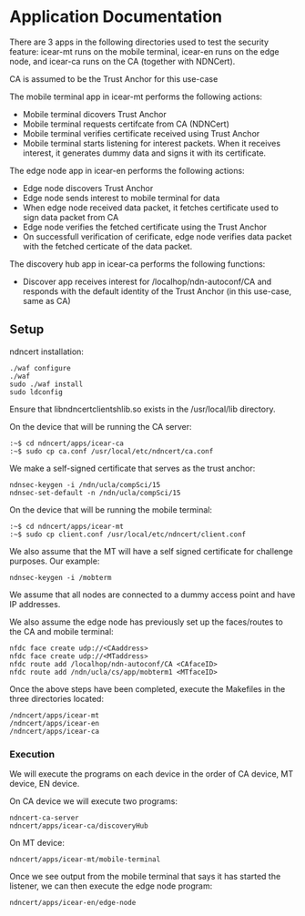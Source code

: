 Application Documentation
=========================

There are 3 apps in the following directories used to test the security feature: icear-mt runs on the mobile terminal, icear-en runs on the edge node, and icear-ca runs on the CA (together with NDNCert).

CA is assumed to be the Trust Anchor for this use-case

The mobile terminal app in icear-mt performs the following actions:

- Mobile terminal dicovers Trust Anchor
- Mobile terminal requests certifcate from CA (NDNCert)
- Mobile terminal verifies certificate received using Trust Anchor
- Mobile terminal starts listening for interest packets. When it receives interest, it generates dummy data and signs it with its certificate.

The edge node app in icear-en performs the following actions:

- Edge node discovers Trust Anchor
- Edge node sends interest to mobile terminal for data
- When edge node received data packet, it fetches certificate used to sign data packet from CA
- Edge node verifies the fetched certificate using the Trust Anchor
- On successfull verification of cerificate, edge node verifies data packet with the fetched certicate of the data packet.

The discovery hub app in icear-ca performs the following functions:

- Discover app receives interest for /localhop/ndn-autoconf/CA and responds with the default identity of the Trust Anchor (in this use-case, same as CA)


## Setup



ndncert installation:

```
./waf configure
./waf
sudo ./waf install
sudo ldconfig
```
Ensure that libndncertclientshlib.so exists in the /usr/local/lib directory.

On the device that will be running the CA server:
```
:~$ cd ndncert/apps/icear-ca
:~$ sudo cp ca.conf /usr/local/etc/ndncert/ca.conf
```
We make a self-signed certificate that serves as the trust anchor:
```
ndnsec-keygen -i /ndn/ucla/compSci/15
ndnsec-set-default -n /ndn/ucla/compSci/15
```

On the device that will be running the mobile terminal:
```
:~$ cd ndncert/apps/icear-mt
:~$ sudo cp client.conf /usr/local/etc/ndncert/client.conf
```
We also assume that the MT will have a self signed certificate for challenge purposes. Our example:
```
ndnsec-keygen -i /mobterm
```

We assume that all nodes are connected to a dummy access point and have IP addresses.

We also assume the edge node has previously set up the faces/routes to the CA and mobile terminal:

```
nfdc face create udp://<CAaddress>
nfdc face create udp://<MTaddress>
nfdc route add /localhop/ndn-autoconf/CA <CAfaceID>
nfdc route add /ndn/ucla/cs/app/mobterm1 <MTfaceID>
```

Once the above steps have been completed, execute the Makefiles in the three directories located:

```
/ndncert/apps/icear-mt
/ndncert/apps/icear-en
/ndncert/apps/icear-ca
```

### Execution

We will execute the programs on each device in the order of CA device, MT device, EN device.

On CA device we will execute two programs:
```
ndncert-ca-server
ndncert/apps/icear-ca/discoveryHub
```

On MT device:
```
ndncert/apps/icear-mt/mobile-terminal
```

Once we see output from the mobile terminal that says it has started the listener, we can then execute the edge node program:
```
ndncert/apps/icear-en/edge-node
```





